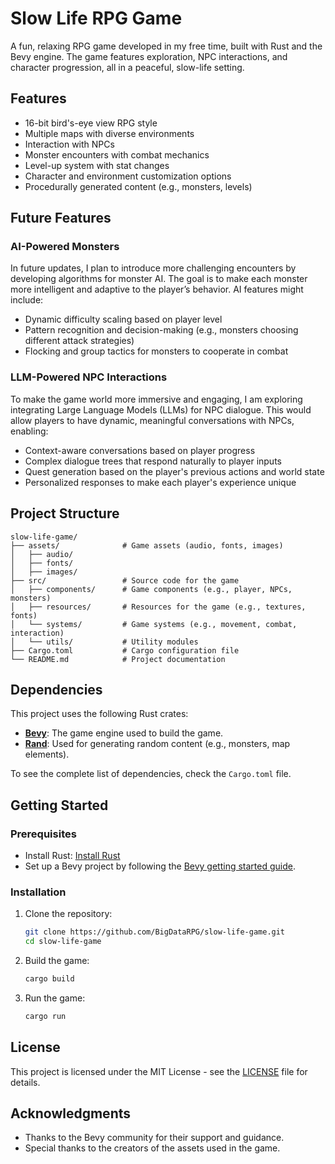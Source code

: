 # Slow Life RPG Game

A fun, relaxing RPG game developed in my free time, built with Rust and the Bevy engine. The game features exploration, NPC interactions, and character progression, all in a peaceful, slow-life setting.

## Features
- 16-bit bird's-eye view RPG style
- Multiple maps with diverse environments
- Interaction with NPCs
- Monster encounters with combat mechanics
- Level-up system with stat changes
- Character and environment customization options
- Procedurally generated content (e.g., monsters, levels)

## Future Features

### AI-Powered Monsters
In future updates, I plan to introduce more challenging encounters by developing algorithms for monster AI. The goal is to make each monster more intelligent and adaptive to the player’s behavior. AI features might include:
- Dynamic difficulty scaling based on player level
- Pattern recognition and decision-making (e.g., monsters choosing different attack strategies)
- Flocking and group tactics for monsters to cooperate in combat

### LLM-Powered NPC Interactions
To make the game world more immersive and engaging, I am exploring integrating Large Language Models (LLMs) for NPC dialogue. This would allow players to have dynamic, meaningful conversations with NPCs, enabling:
- Context-aware conversations based on player progress
- Complex dialogue trees that respond naturally to player inputs
- Quest generation based on the player's previous actions and world state
- Personalized responses to make each player's experience unique

## Project Structure
```
slow-life-game/
├── assets/              # Game assets (audio, fonts, images)
│   ├── audio/
│   ├── fonts/
│   ├── images/
├── src/                 # Source code for the game
│   ├── components/      # Game components (e.g., player, NPCs, monsters)
│   ├── resources/       # Resources for the game (e.g., textures, fonts)
│   └── systems/         # Game systems (e.g., movement, combat, interaction)
│   └── utils/           # Utility modules
├── Cargo.toml           # Cargo configuration file
└── README.md            # Project documentation
```

## Dependencies
This project uses the following Rust crates:
- **[Bevy](https://bevyengine.org/)**: The game engine used to build the game.
- **[Rand](https://crates.io/crates/rand)**: Used for generating random content (e.g., monsters, map elements).

To see the complete list of dependencies, check the `Cargo.toml` file.

## Getting Started

### Prerequisites
- Install Rust: [Install Rust](https://www.rust-lang.org/tools/install)
- Set up a Bevy project by following the [Bevy getting started guide](https://bevyengine.org/learn/book/getting-started/).

### Installation

1. Clone the repository:

    ```bash
    git clone https://github.com/BigDataRPG/slow-life-game.git
    cd slow-life-game
    ```

2. Build the game:

    ```bash
    cargo build
    ```

3. Run the game:

    ```bash
    cargo run
    ```

## License

This project is licensed under the MIT License - see the [LICENSE](LICENSE) file for details.

## Acknowledgments
- Thanks to the Bevy community for their support and guidance.
- Special thanks to the creators of the assets used in the game.